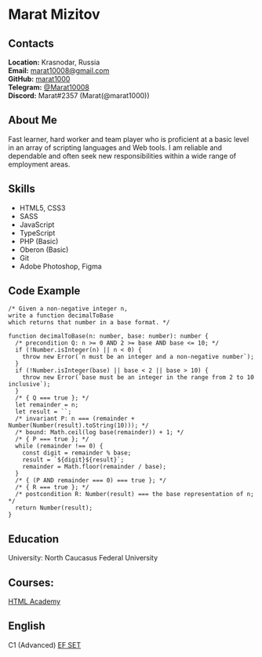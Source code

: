 # Marat Mizitov

## Contacts
**Location:** Krasnodar, Russia \
**Email:** marat10008@gmail.com \
**GitHub:** [marat1000](https://github.com/marat1000) \
**Telegram:** [@Marat10008](https://t.me/Marat10008) \
**Discord:** Marat#2357 (Marat(@marat1000))

## About Me
Fast learner, hard worker and team player who is proficient at a basic level in an array of scripting languages and Web tools. I am reliable and dependable and often seek new responsibilities within a wide range of employment areas.

## Skills
* HTML5, CSS3
* SASS
* JavaScript
* TypeScript
* PHP (Basic)
* Oberon (Basic)
* Git
* Adobe Photoshop, Figma

## Code Example
```
/* Given a non-negative integer n,
write a function decimalToBase
which returns that number in a base format. */

function decimalToBase(n: number, base: number): number {
  /* precondition Q: n >= 0 AND 2 >= base AND base <= 10; */
  if (!Number.isInteger(n) || n < 0) {
    throw new Error(`n must be an integer and a non-negative number`);
  }
  if (!Number.isInteger(base) || base < 2 || base > 10) {
    throw new Error(`base must be an integer in the range from 2 to 10 inclusive`);
  }
  /* { Q === true }; */
  let remainder = n;
  let result = ``;
  /* invariant P: n === (remainder + Number(Number(result).toString(10))); */
  /* bound: Math.ceil(log base(remainder)) + 1; */
  /* { P === true }; */
  while (remainder !== 0) {
    const digit = remainder % base;
    result = `${digit}${result}`;
    remainder = Math.floor(remainder / base);
  }
  /* { (P AND remainder === 0) === true }; */
  /* { R === true }; */
  /* postcondition R: Number(result) === the base representation of n; */
  return Number(result);
}
```

## Education
University: North Caucasus Federal University

## Courses:
[HTML Academy](https://htmlacademy.ru/profile/id606021)

## English
C1 (Advanced)
[EF SET](https://www.efset.org/cert/2XKKJ5)
